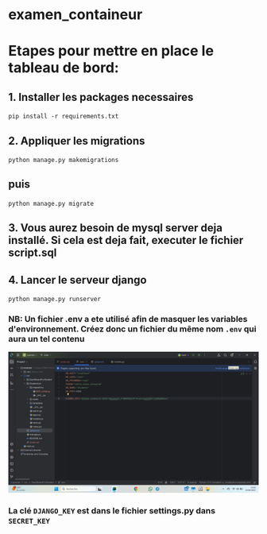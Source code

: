 # examen_containeur

# Etapes pour mettre en place le tableau de bord:

## 1. Installer les packages necessaires
```
pip install -r requirements.txt
```

## 2. Appliquer les migrations
```
python manage.py makemigrations
```

## puis 
```
python manage.py migrate
```

## 3. Vous aurez besoin de mysql server deja installé. Si cela est deja fait, executer le fichier script.sql

## 4. Lancer le serveur django
```
python manage.py runserver
```


### NB: Un fichier .env a ete utilisé afin de masquer les variables d'environnement. Créez donc un fichier du même nom ```.env``` qui aura un tel contenu
![fichier .env](img_env.png)

### La clé ```DJANGO_KEY``` est dans le fichier settings.py dans ```SECRET_KEY```